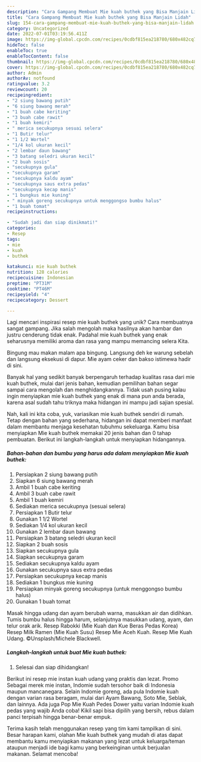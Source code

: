 ```yaml
---
description: "Cara Gampang Membuat Mie kuah buthek yang Bisa Manjain Lidah"
title: "Cara Gampang Membuat Mie kuah buthek yang Bisa Manjain Lidah"
slug: 154-cara-gampang-membuat-mie-kuah-buthek-yang-bisa-manjain-lidah
category: Uncategorized
date: 2022-07-01T03:19:56.411Z
image: https://img-global.cpcdn.com/recipes/0cdbf815ea218780/680x482cq70/mie-kuah-buthek-foto-resep-utama.jpg
hideToc: false
enableToc: true
enableTocContent: false
thumbnail: https://img-global.cpcdn.com/recipes/0cdbf815ea218780/680x482cq70/mie-kuah-buthek-foto-resep-utama.jpg
cover: https://img-global.cpcdn.com/recipes/0cdbf815ea218780/680x482cq70/mie-kuah-buthek-foto-resep-utama.jpg
author: Admin
authorAv: notfound
ratingvalue: 3.2
reviewcount: 20
recipeingredient:
- "2 siung bawang putih"
- "6 siung bawang merah"
- "1 buah cabe keriting"
- "3 buah cabe rawit"
- "1 buah kemiri"
- " merica secukupnya sesuai selera"
- "1 Butir telur"
- "1 1/2 Wortel"
- "1/4 kol ukuran kecil"
- "2 lembar daun bawang"
- "3 batang seledri ukuran kecil"
- "2 buah sosis"
- "secukupnya gula"
- "secukupnya garam"
- "secukupnya kaldu ayam"
- "secukupnya saus extra pedas"
- "secukupnya kecap manis"
- "1 bungkus mie kuning"
- " minyak goreng secukupnya untuk menggongso bumbu halus"
- "1 buah tomat"
recipeinstructions:

- "Sudah jadi dan siap dinikmati!"
categories:
- Resep
tags:
- mie
- kuah
- buthek

katakunci: mie kuah buthek 
nutrition: 128 calories
recipecuisine: Indonesian
preptime: "PT31M"
cooktime: "PT46M"
recipeyield: "4"
recipecategory: Dessert

---
```





Lagi mencari inspirasi resep mie kuah buthek yang unik? Cara membuatnya sangat gampang. Jika salah mengolah maka hasilnya akan hambar dan justru cenderung tidak enak. Padahal mie kuah buthek yang enak seharusnya memiliki aroma dan rasa yang mampu memancing selera Kita.





Bingung mau makan malam apa bingung. Langsung deh ke warung sebelah dan langsung eksekusi di dapur. Mie ayam ceker dan bakso istimewa hadir di sini.

Banyak hal yang sedikit banyak berpengaruh terhadap kualitas rasa dari mie kuah buthek, mulai dari jenis bahan, kemudian pemilihan bahan segar sampai cara mengolah dan menghidangkannya. Tidak usah pusing kalau ingin menyiapkan mie kuah buthek yang enak di mana pun anda berada, karena asal sudah tahu triknya maka hidangan ini mampu jadi sajian spesial.






Nah, kali ini kita coba, yuk, variasikan mie kuah buthek sendiri di rumah. Tetap dengan bahan yang sederhana, hidangan ini dapat memberi manfaat dalam membantu menjaga kesehatan tubuhmu sekeluarga. Kamu bisa menyiapkan Mie kuah buthek memakai 20 jenis bahan dan 0 tahap pembuatan. Berikut ini langkah-langkah untuk menyiapkan hidangannya.

<!--inarticleads1-->

##### Bahan-bahan dan bumbu yang harus ada dalam menyiapkan Mie kuah buthek:

1. Persiapkan 2 siung bawang putih
1. Siapkan 6 siung bawang merah
1. Ambil 1 buah cabe keriting
1. Ambil 3 buah cabe rawit
1. Ambil 1 buah kemiri
1. Sediakan  merica secukupnya (sesuai selera)
1. Persiapkan 1 Butir telur
1. Gunakan 1 1/2 Wortel
1. Sediakan 1/4 kol ukuran kecil
1. Gunakan 2 lembar daun bawang
1. Persiapkan 3 batang seledri ukuran kecil
1. Siapkan 2 buah sosis
1. Siapkan secukupnya gula
1. Siapkan secukupnya garam
1. Sediakan secukupnya kaldu ayam
1. Gunakan secukupnya saus extra pedas
1. Persiapkan secukupnya kecap manis
1. Sediakan 1 bungkus mie kuning
1. Persiapkan  minyak goreng secukupnya (untuk menggongso bumbu halus)
1. Gunakan 1 buah tomat


Masak hingga udang dan ayam berubah warna, masukkan air dan didihkan. Tumis bumbu halus hingga harum, selanjutnya masukkan udang, ayam, dan telur orak arik. Resep Rabokki (Mie Kuah dan Kue Beras Pedas Korea) Resep Milk Ramen (Mie Kuah Susu) Resep Mie Aceh Kuah. Resep Mie Kuah Udang. ©Unsplash/Michele Blackwell. 

<!--inarticleads2-->

##### Langkah-langkah untuk buat Mie kuah buthek:


1. Selesai dan siap dihidangkan!

Berikut ini resep mie instan kuah udang yang praktis dan lezat. Promo Sebagai merek mie instan, Indomie sudah tersohor baik di Indonesia maupun mancanegara. Selain Indomie goreng, ada pula Indomie kuah dengan varian rasa beragam, mulai dari Ayam Bawang, Soto Mie, Seblak, dan lainnya. Ada juga Pop Mie Kuah Pedes Dower yaitu varian Indomie kuah pedas yang wajib Anda coba! Kikil sapi bisa dipilih yang bersih, rebus dalam panci terpisah hingga benar-benar empuk. 

Terima kasih telah menggunakan resep yang tim kami tampilkan di sini. Besar harapan kami, olahan Mie kuah buthek yang mudah di atas dapat membantu kamu menyiapkan makanan yang lezat untuk keluarga/teman ataupun menjadi ide bagi kamu yang berkeinginan untuk berjualan makanan. Selamat mencoba!
